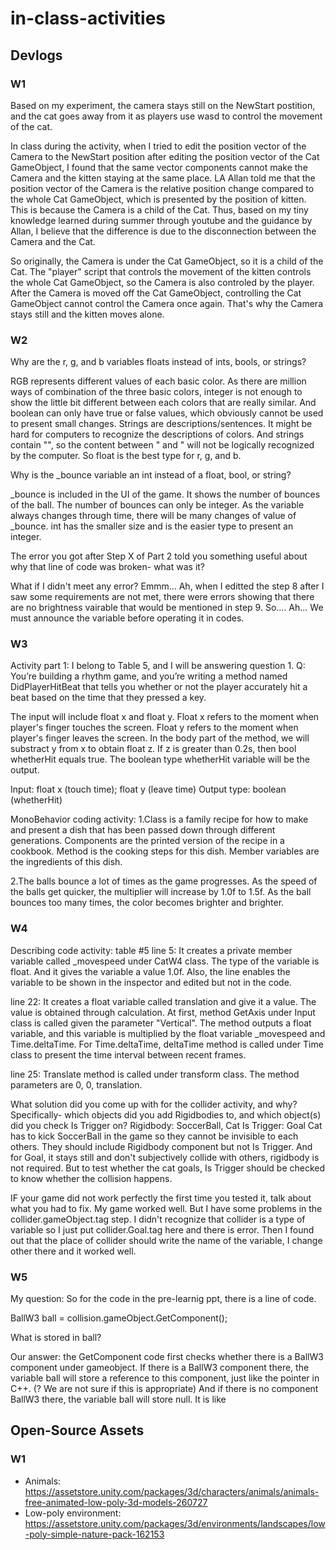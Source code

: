 # in-class-activities
## Devlogs
### W1


Based on my experiment, the camera stays still on the NewStart postition, and the cat goes away from it as players use wasd to control the movement of the cat. 

In class during the activity, when I tried to edit the position vector of the Camera to the NewStart position after editing the position vector of the Cat GameObject, I found that the same vector components cannot make the Camera and the kitten staying at the same place. LA Allan told me that the position vector of the Camera is the relative position change compared to the whole Cat GameObject, which is presented by the position of kitten. This is because the Camera is a child of the Cat. Thus, based on my tiny knowledge learned during summer through youtube and the guidance by Allan, I believe that the difference is due to the disconnection between the Camera and the Cat.

So originally, the Camera is under the Cat GameObject, so it is a child of the Cat. The "player" script that controls the movement of the kitten controls the whole Cat GameObject, so the Camera is also controled by the player. After the Camera is moved off the Cat GameObject, controlling the Cat GameObject cannot control the Camera once again. That's why the Camera stays still and the kitten moves alone.


### W2

Why are the r, g, and b variables floats instead of ints, bools, or strings?

RGB represents different values of each basic color. As there are million ways of combination of the three basic colors, integer is not enough to show the little bit different between each colors that are really similar. And boolean can only have true or false values, which obviously cannot be used to present small changes. Strings are descriptions/sentences. It might be hard for computers to recognize the descriptions of colors. And strings contain "", so the content between " and " will not be logically recognized by the computer. So float is the best type for r, g, and b.


Why is the _bounce variable an int instead of a float, bool, or string?

_bounce is included in the UI of the game. It shows the number of bounces of the ball. The number of bounces can only be integer. As the variable always changes through time, there will be many changes of value of _bounce. int has the smaller size and is the easier type to present an integer.


The error you got after Step X of Part 2 told you something useful about why that line of code was broken- what was it?

What if I didn't meet any error? Emmm... 
Ah, when I editted the step 8 after I saw some requirements are not met, there were errors showing that there are no brightness vairable that would be mentioned in step 9. So.... Ah... We must announce the variable before operating it in codes.



### W3
Activity part 1: 
I belong to Table 5, and I will be answering question 1.
Q: You’re building a rhythm game, and you’re writing a method named DidPlayerHitBeat that tells you whether or not the player accurately hit a beat based on the time that they pressed a key.

The input will include float x and float y. Float x refers to the moment when player's finger touches the screen. Float y refers to the moment when player's finger leaves the screen. In the body part of the method, we will substract y from x to obtain float z. If z is greater than 0.2s, then bool whetherHit equals true. The boolean type whetherHit variable will be the output.

Input: float x (touch time); float y (leave time)
Output type: boolean (whetherHit)


MonoBehavior coding activity:
1.Class is a family recipe for how to make and present a dish that has been passed down through different generations. Components are the printed version of the recipe in a cookbook. Method is the cooking steps for this dish. Member variables are the ingredients of this dish.


2.The balls bounce a lot of times as the game progresses. As the speed of the balls get quicker, the multiplier will increase by 1.0f to 1.5f. As the ball bounces too many times, the color becomes brighter and brighter.

### W4
Describing code activity: table #5
line 5: It creates a private member variable called _movespeed under CatW4 class. The type of the variable is float. And it gives the variable a value 1.0f. Also, the line enables the variable to be shown in the inspector and edited but not in the code.

line 22: It creates a float variable called translation and give it a value. The value is obtained through calculation. At first, method GetAxis under Input class is called given the parameter "Vertical". The method outputs a float variable, and this variable is multiplied by the float variable _movespeed and Time.deltaTime. For Time.deltaTime, deltaTime method is called under Time class to present the time interval between recent frames.

line 25: 
Translate method is called under transform class. The method parameters are 0, 0, translation. 


What solution did you come up with for the collider activity, and why? Specifically- which objects did you add Rigidbodies to, and which object(s) did you check Is Trigger on?
Rigidbody: SoccerBall, Cat
Is Trigger: Goal
Cat has to kick SoccerBall in the game so they cannot be invisible to each others. They should include Rigidbody component but not Is Trigger. And for Goal, it stays still and don't subjectively collide with others, rigidbody is not required. But to test whether the cat goals, Is Trigger should be checked to know whether the collision happens.


IF your game did not work perfectly the first time you tested it, talk about what you had to fix.
My game worked well. But I have some problems in the collider.gameObject.tag step. I didn't recognize that collider is a type of variable so I just put collider.Goal.tag here and there is error. Then I found out that the place of collider should write the name of the variable, I change other there and it worked well. 

### W5
My question: So for the code in the pre-learnig ppt, there is a line of code. 

BallW3 ball = collision.gameObject.GetComponent<BallW3>();

What is stored in ball?

Our answer: the GetComponent code first checks whether there is a BallW3 component under gameobject. If there is a BallW3 component there, the variable ball will store a reference to this component, just like the pointer in C++. (? We are not sure if this is appropriate) And if there is no component BallW3 there, the variable ball will store null.
It is like 


## Open-Source Assets
### W1
- Animals: https://assetstore.unity.com/packages/3d/characters/animals/animals-free-animated-low-poly-3d-models-260727 
- Low-poly environment: https://assetstore.unity.com/packages/3d/environments/landscapes/low-poly-simple-nature-pack-162153 